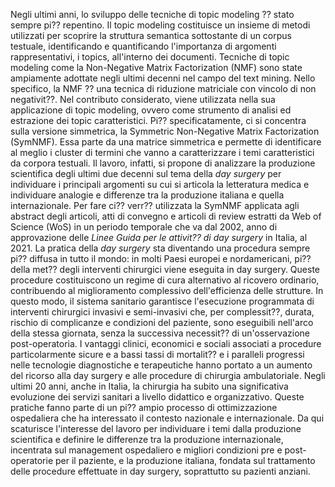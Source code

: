 Negli ultimi anni, lo sviluppo delle tecniche di topic modeling ?? stato sempre pi?? repentino. Il topic modeling costituisce un insieme di metodi utilizzati per scoprire la struttura semantica sottostante di un corpus testuale, identificando e quantificando l'importanza di argomenti rappresentativi, i topics, all'interno dei documenti. Tecniche di topic modeling come la Non-Negative Matrix Factorization (NMF) sono state ampiamente adottate negli ultimi decenni nel campo del text mining. Nello specifico, la NMF ?? una tecnica di riduzione matriciale con vincolo di non negativit??. Nel contributo considerato, viene utilizzata nella sua applicazione di topic modeling, ovvero come strumento di analisi ed estrazione dei topic caratteristici. Pi?? specificatamente, ci si concentra sulla versione simmetrica, la Symmetric Non-Negative Matrix Factorization (SymNMF). Essa parte da una matrice simmetrica e permette di identificare al meglio i cluster di termini che vanno a caratterizzare i temi caratteristici da corpora testuali. Il lavoro, infatti, si propone di analizzare la produzione scientifica degli ultimi due decenni sul tema della *day surgery* per individuare i principali argomenti su cui si articola la letteratura medica e individuare analogie e differenze tra la produzione italiana e quella internazionale. Per fare ci?? verr?? utilizzata la SymNMF applicata agli abstract degli articoli, atti di convegno e articoli di review estratti da Web of Science (WoS) in un periodo temporale che va dal 2002, anno di approvazione delle *Linee Guida per le attivit?? di day surgery* in Italia, al 2021. La pratica della *day surgery* sta diventando una procedura sempre pi?? diffusa in tutto il mondo: in molti Paesi europei e nordamericani, pi?? della met?? degli interventi chirurgici viene eseguita in day surgery. Queste procedure costituiscono un regime di cura alternativo al ricovero ordinario, contribuendo al miglioramento complessivo dell'efficienza delle
strutture. In questo modo, il sistema sanitario garantisce l'esecuzione programmata di interventi chirurgici invasivi e semi-invasivi che, per complessit??, durata, rischio di complicanze e condizioni
del paziente, sono eseguibili nell'arco della stessa giornata, senza la successiva necessit?? di un'osservazione post-operatoria. I vantaggi clinici, economici e sociali associati a procedure
particolarmente sicure e a bassi tassi di mortalit?? e i paralleli progressi nelle tecnologie diagnostiche
e terapeutiche hanno portato a un aumento del ricorso alla day surgery e alle procedure di chirurgia
ambulatoriale. Negli ultimi 20 anni, anche in Italia, la chirurgia ha subito una significativa evoluzione dei servizi sanitari a livello didattico e organizzativo. Queste pratiche fanno parte di un pi?? ampio processo di ottimizzazione ospedaliera che ha interessato il contesto nazionale e internazionale. Da qui scaturisce l'interesse del lavoro per individuare i temi dalla produzione
scientifica e definire le differenze tra la produzione internazionale, incentrata sul management ospedaliero e migliori condizioni pre e post-operatorie per il paziente, e la produzione italiana, fondata sul trattamento delle procedure effettuate in day surgery, soprattutto su pazienti anziani.